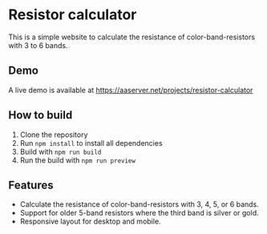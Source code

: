 # Resistor calculator
This is a simple website to calculate the resistance of color-band-resistors with 3 to 6 bands.

## Demo
A live demo is available at https://aaserver.net/projects/resistor-calculator

## How to build
1. Clone the repository
1. Run `npm install` to install all dependencies
1. Build with `npm run build`
1. Run the build with `npm run preview`

## Features
- Calculate the resistance of color-band-resistors with 3, 4, 5, or 6 bands.
- Support for older 5-band resistors where the third band is silver or gold.
- Responsive layout for desktop and mobile.